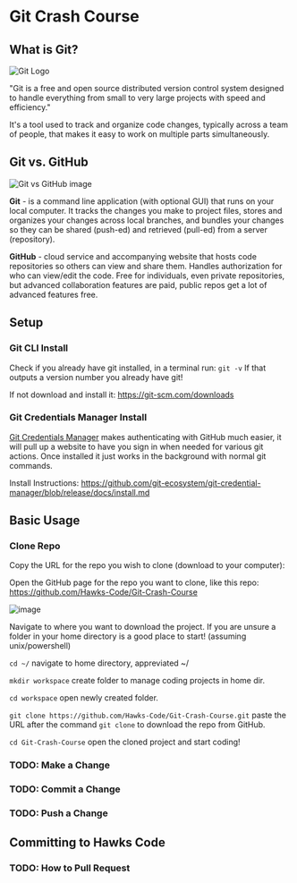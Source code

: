 # Git Crash Course

## What is Git?
![Git Logo](https://git-scm.com/images/logo@2x.png)

"Git is a free and open source distributed version control system designed to handle everything from small to very large projects with speed and efficiency."

It's a tool used to track and organize code changes, typically across a team of people, that makes it easy to work on multiple parts simultaneously. 

## Git vs. GitHub
![Git vs GitHub image](https://www.simplilearn.com/ice9/free_resources_article_thumb/git_vs_github2.jpg)

**Git** - is a command line application (with optional GUI) that runs on your local computer. It tracks the changes you make to project files, stores and organizes your changes across local branches, and bundles your changes so they can be shared (push-ed) and retrieved (pull-ed) from a server (repository).

**GitHub** - cloud service and accompanying website that hosts code repositories so others can view and share them. Handles authorization for who can view/edit the code. Free for individuals, even private repositories, but advanced collaboration features are paid, public repos get a lot of advanced features free.

## Setup
### Git CLI Install
Check if you already have git installed, in a terminal run: `git -v` If that outputs a version number you already have git!

If not download and install it: https://git-scm.com/downloads

### Git Credentials Manager Install
[Git Credentials Manager](https://github.com/git-ecosystem/git-credential-manager?tab=readme-ov-file) makes authenticating with GitHub much easier, it will pull up a website to have you sign in when needed for various git actions. Once installed it just works in the background with normal git commands.

Install Instructions: https://github.com/git-ecosystem/git-credential-manager/blob/release/docs/install.md


## Basic Usage
### Clone Repo
Copy the URL for the repo you wish to clone (download to your computer):

Open the GitHub page for the repo you want to clone, like this repo: https://github.com/Hawks-Code/Git-Crash-Course

![image](https://drive.google.com/uc?export=view&id=1ewnJ-T4IkxMIQ3DVXTTUL0vwlbjImD-z)

Navigate to where you want to download the project. If you are unsure a folder in your home directory is a good place to start! (assuming unix/powershell)

```cd ~/``` navigate to home directory, appreviated ~/

```mkdir workspace``` create folder to manage coding projects in home dir.

```cd workspace``` open newly created folder.

```git clone https://github.com/Hawks-Code/Git-Crash-Course.git``` paste the URL after the command ```git clone``` to download the repo from GitHub.

```cd Git-Crash-Course``` open the cloned project and start coding!


### TODO: Make a Change
### TODO: Commit a Change
### TODO: Push a Change

## Committing to Hawks Code
### TODO: How to Pull Request
